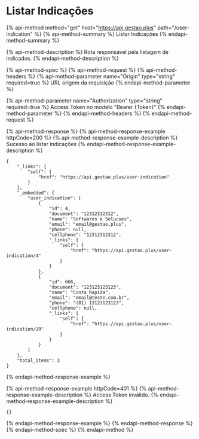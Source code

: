 # Listar Indicações

{% api-method method="get" host="https://api.gestao.plus" path="/user-indication" %}
{% api-method-summary %}
Listar Indicações
{% endapi-method-summary %}

{% api-method-description %}
Rota responsável pela listagem de indicados.
{% endapi-method-description %}

{% api-method-spec %}
{% api-method-request %}
{% api-method-headers %}
{% api-method-parameter name="Origin" type="string" required=true %}
URL origem da requisição
{% endapi-method-parameter %}

{% api-method-parameter name="Authorization" type="string" required=true %}
Access Token no modelo "Bearer {Token}"
{% endapi-method-parameter %}
{% endapi-method-headers %}
{% endapi-method-request %}

{% api-method-response %}
{% api-method-response-example httpCode=200 %}
{% api-method-response-example-description %}
Sucesso ao listar indicações
{% endapi-method-response-example-description %}

```text
{
    "_links": {
        "self": {
            "href": "https://api.gestao.plus/user-indication"
        }
    },
    "_embedded": {
        "user_indication": [
            {
                "id": 4,
                "document": "12312312312",
                "name": "Softwares e Solucoes",
                "email": "email@gestao.plus",
                "phone": null,
                "cellphone": "12312312312",
                "_links": {
                    "self": {
                        "href": "https://api.gestao.plus/user-indication/4"
                    }
                }
            },
            {
                "id": 666,
                "document": "123123123123",
                "name": "Conta Rapida",
                "email": "email@teste.com.br",
                "phone": "(81) 13123123123",
                "cellphone": null,
                "_links": {
                    "self": {
                        "href": "https://api.gestao.plus/user-indication/19"
                    }
                }
            }
        ]
    },
    "total_items": 3
}
```
{% endapi-method-response-example %}

{% api-method-response-example httpCode=401 %}
{% api-method-response-example-description %}
Access Token inválido.
{% endapi-method-response-example-description %}

```text
{}
```
{% endapi-method-response-example %}
{% endapi-method-response %}
{% endapi-method-spec %}
{% endapi-method %}

